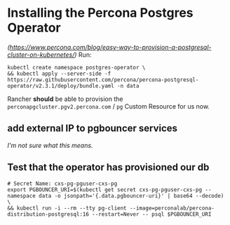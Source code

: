# Installing the Percona Postgres Operator
_(https://www.percona.com/blog/easy-way-to-provision-a-postgresql-cluster-on-kubernetes/)_
Run:
```shell
kubectl create namespace postgres-operator \
&& kubectl apply --server-side -f https://raw.githubusercontent.com/percona/percona-postgresql-operator/v2.3.1/deploy/bundle.yaml -n data
```

Rancher **should** be able to provision the `perconapgcluster.pgv2.percona.com` / `pg` Custom Resource for us now.

## add external IP to pgbouncer services
_I'm not sure what this means._

## Test that the operator has provisioned our db
```
# Secret Name: cxs-pg-pguser-cxs-pg
export PGBOUNCER_URI=$(kubectl get secret cxs-pg-pguser-cxs-pg --namespace data -o jsonpath='{.data.pgbouncer-uri}' | base64 --decode) \
&& kubectl run -i --rm --tty pg-client --image=perconalab/percona-distribution-postgresql:16 --restart=Never -- psql $PGBOUNCER_URI
```
